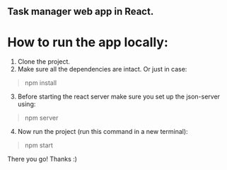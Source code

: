 ## Task manager web app in React.

# How to run the app locally:

1. Clone the project.
2. Make sure all the dependencies are intact. Or just in case:
> npm install 
3. Before starting the react server make sure you set up the json-server using:
> npm server
4. Now run the project (run this command in a new terminal):
> npm start 

There you go!
Thanks :)

